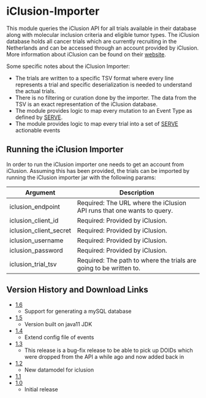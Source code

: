 # iClusion-Importer

This module queries the iClusion API for all trials available in their database along with molecular inclusion criteria and eligible tumor types.
The iClusion database holds all cancer trials which are currently recruiting in the Netherlands and can be accessed through an account provided by iClusion.
More information about iClusion can be found on their [website](https://iclusion.org). 

Some specific notes about the iClusion Importer:
 * The trials are written to a specific TSV format where every line represents a trial and specific deserialization is needed to understand the actual trials.
 * There is no filtering or curation done by the importer. The data from the TSV is an exact representation of the iClusion database.
 * The module provides logic to map every mutation to an Event Type as defined by [SERVE](../serve/README.md).
 * The module provides logic to map every trial into a set of [SERVE](../serve/README.md) actionable events

## Running the iClusion Importer

In order to run the iClusion importer one needs to get an account from iClusion. 
Assuming this has been provided, the trials can be imported by running the iClusion importer jar with the following params:
  
Argument  | Description
---|---
iclusion_endpoint | Required: The URL where the iClusion API runs that one wants to query.
iclusion_client_id | Required: Provided by iClusion.
iclusion_client_secret | Required: Provided by iClusion.
iclusion_username | Required: Provided by iClusion.
iclusion_password | Required: Provided by iClusion.
iclusion_trial_tsv | Required: The path to where the trials are going to be written to.

## Version History and Download Links
- [1.6](https://github.com/hartwigmedical/hmftools/releases/tag/iclusion-importer-v1.6)
  - Support for generating a mySQL database
- [1.5](https://github.com/hartwigmedical/hmftools/releases/tag/iclusion-importer-v1.5)
  - Version built on java11 JDK
- [1.4](https://github.com/hartwigmedical/hmftools/releases/tag/iclusion-importer-v1.4)
  - Extend config file of events
- [1.3](https://github.com/hartwigmedical/hmftools/releases/tag/iclusion-importer-v1.3)
  - This release is a bug-fix release to be able to pick up DOIDs which were dropped from the API a while ago and now added back in
- [1.2](https://github.com/hartwigmedical/hmftools/releases/tag/iclusion-importer-v1.2)
  - New datamodel for iclusion
- [1.1](https://github.com/hartwigmedical/hmftools/releases/tag/iclusion-importer-v1.1)
- [1.0](https://github.com/hartwigmedical/hmftools/releases/tag/iclusion-importer-v1.0)
  - Initial release 
